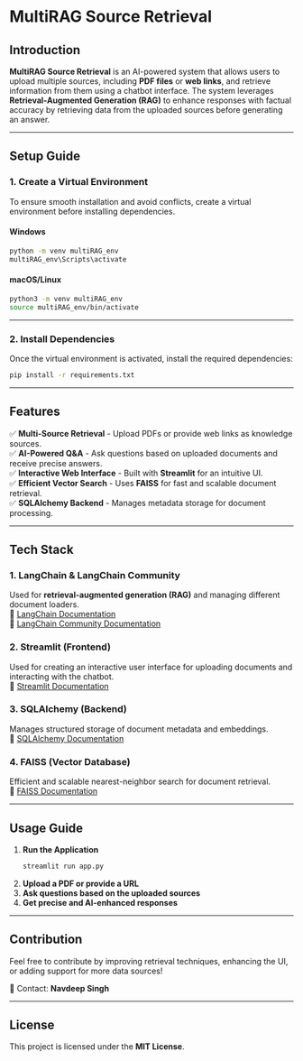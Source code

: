 # MultiRAG Source Retrieval

## Introduction

**MultiRAG Source Retrieval** is an AI-powered system that allows users to upload multiple sources, including **PDF files** or **web links**, and retrieve information from them using a chatbot interface. The system leverages **Retrieval-Augmented Generation (RAG)** to enhance responses with factual accuracy by retrieving data from the uploaded sources before generating an answer.

---

## Setup Guide

### 1. Create a Virtual Environment

To ensure smooth installation and avoid conflicts, create a virtual environment before installing dependencies.

#### **Windows**

```sh
python -m venv multiRAG_env
multiRAG_env\Scripts\activate
```

#### **macOS/Linux**

```sh
python3 -m venv multiRAG_env
source multiRAG_env/bin/activate
```

---

### 2. Install Dependencies

Once the virtual environment is activated, install the required dependencies:

```sh
pip install -r requirements.txt
```

---

## Features

✅ **Multi-Source Retrieval** - Upload PDFs or provide web links as knowledge sources.\
✅ **AI-Powered Q&A** - Ask questions based on uploaded documents and receive precise answers.\
✅ **Interactive Web Interface** - Built with **Streamlit** for an intuitive UI.\
✅ **Efficient Vector Search** - Uses **FAISS** for fast and scalable document retrieval.\
✅ **SQLAlchemy Backend** - Manages metadata storage for document processing.

---

## Tech Stack

### 1. **LangChain & LangChain Community**

Used for **retrieval-augmented generation (RAG)** and managing different document loaders.\
🔗 [LangChain Documentation](https://python.langchain.com/docs/)\
🔗 [LangChain Community Documentation](https://github.com/langchain-ai/langchain)

### 2. **Streamlit** (Frontend)

Used for creating an interactive user interface for uploading documents and interacting with the chatbot.\
🔗 [Streamlit Documentation](https://docs.streamlit.io/)

### 3. **SQLAlchemy** (Backend)

Manages structured storage of document metadata and embeddings.\
🔗 [SQLAlchemy Documentation](https://www.sqlalchemy.org/)

### 4. **FAISS** (Vector Database)

Efficient and scalable nearest-neighbor search for document retrieval.\
🔗 [FAISS Documentation](https://faiss.ai/)

---

## Usage Guide

1. **Run the Application**
   ```sh
   streamlit run app.py
   ```
2. **Upload a PDF or provide a URL**
3. **Ask questions based on the uploaded sources**
4. **Get precise and AI-enhanced responses**

---

## Contribution

Feel free to contribute by improving retrieval techniques, enhancing the UI, or adding support for more data sources!

📧 Contact: **Navdeep Singh**

---

## License

This project is licensed under the **MIT License**.

